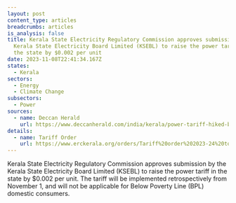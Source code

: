 ```yaml
---
layout: post
content_type: articles
breadcrumbs: articles
is_analysis: false
title: Kerala State Electricity Regulatory Commission approves submission by the
  Kerala State Electricity Board Limited (KSEBL) to raise the power tariff in
  the state by $0.002 per unit
date: 2023-11-08T22:41:34.167Z
states:
  - Kerala
sectors:
  - Energy
  - Climate Change
subsectors:
  - Power
sources:
  - name: Deccan Herald
    url: https://www.deccanherald.com/india/kerala/power-tariff-hiked-by-20-paise-per-unit-in-kerala-bpl-consumers-exempted-2754443
details:
  - name: Tariff Order
    url: https://www.erckerala.org/orders/Tariff%20order%202023-24%20to%202026-27-Final_October-2023-rev1.pdf
---
```

Kerala State Electricity Regulatory Commission approves submission by the Kerala State Electricity Board Limited (KSEBL) to raise the power tariff in the state by $0.002 per unit. The tariff will be implemented retrospectively from November 1, and will not be applicable for Below Poverty Line (BPL) domestic consumers.